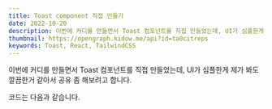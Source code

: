 ```yaml
---
title: Toast component 직접 만들기
date: 2022-10-20
description: 이번에 커디를 만들면서 Toast 컴포넌트를 직접 만들었는데, UI가 심플한게 제가 봐도 이쁜거 같아서 공유 좀 해보려고 합니다.
thumbnail: https://opengraph.kidow.me/api?id=ta0citreps
keywords: Toast, React, TailwindCSS
---
```


이번에 커디를 만들면서 Toast 컴포넌트를 직접 만들었는데, UI가 심플한게 제가 봐도 깔끔한거 같아서 공유 좀 해보려고 합니다.

코드는 다음과 같습니다.
